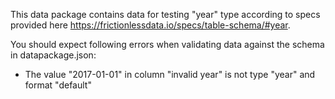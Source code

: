 This data package contains data for testing "year" type according to specs provided here https://frictionlessdata.io/specs/table-schema/#year.

You should expect following errors when validating data against the schema in datapackage.json:

* The value "2017-01-01" in column "invalid year" is not type "year" and format "default"
